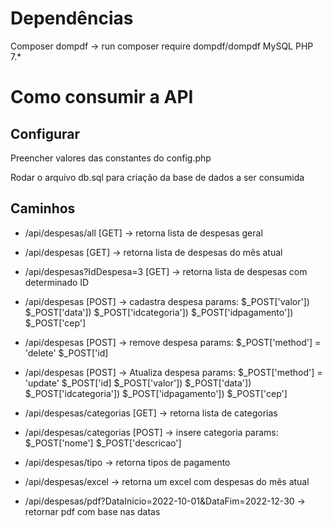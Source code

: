 # Dependências
Composer
dompdf -> run composer require dompdf/dompdf
MySQL 
PHP 7.*

# Como consumir a API

## Configurar

Preencher valores das constantes do config.php

Rodar o arquivo db.sql para criação da base de dados a ser consumida

## Caminhos

* /api/despesas/all [GET] -> retorna lista de despesas geral

* /api/despesas  [GET] -> retorna lista de despesas do mês atual

* /api/despesas?IdDespesa=3  [GET] -> retorna lista de despesas com determinado ID

* /api/despesas [POST] -> cadastra despesa
    params:
        $_POST['valor'])
        $_POST['data'])
        $_POST['idcategoria'])
        $_POST['idpagamento'])
        $_POST['cep']

* /api/despesas [POST] -> remove despesa
    params:
        $_POST['method'] = 'delete'
        $_POST['id]
* /api/despesas [POST] -> Atualiza despesa
    params:
        $_POST['method'] = 'update'
        $_POST['id]
        $_POST['valor'])
        $_POST['data'])
        $_POST['idcategoria'])
        $_POST['idpagamento'])
        $_POST['cep']

* /api/despesas/categorias [GET] -> retorna lista de categorias

* /api/despesas/categorias [POST] -> insere categoria
    params:
        $_POST['nome']
        $_POST['descricao']
        
* /api/despesas/tipo -> retorna tipos de pagamento

* /api/despesas/excel -> retorna um excel com despesas do mês atual
* /api/despesas/pdf?DataInicio=2022-10-01&DataFim=2022-12-30 -> retornar pdf com base nas datas